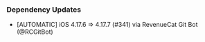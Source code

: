 ### Dependency Updates
* [AUTOMATIC] iOS 4.17.6 => 4.17.7 (#341) via RevenueCat Git Bot (@RCGitBot)
